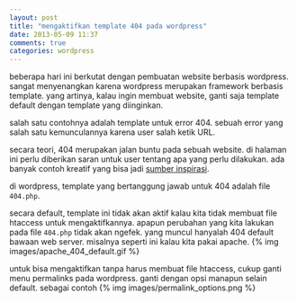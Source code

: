 ```yaml
---
layout: post
title: "mengaktifkan template 404 pada wordpress"
date: 2013-05-09 11:37
comments: true
categories: wordpress
---
```


beberapa hari ini berkutat dengan pembuatan website berbasis wordpress.
sangat menyenangkan karena wordpress merupakan framework berbasis template.
yang artinya, kalau ingin membuat website, ganti saja template default dengan template yang diinginkan.

salah satu contohnya adalah template untuk error 404. sebuah error yang salah satu kemunculannya karena user salah ketik URL.

secara teori, 404 merupakan jalan buntu pada sebuah website. di halaman ini perlu diberikan saran untuk user tentang apa yang perlu dilakukan. ada banyak contoh kreatif yang bisa jadi [sumber inspirasi](http://www.smashingmagazine.com/2009/01/29/404-error-pages-one-more-time/).

di wordpress, template yang bertanggung jawab untuk 404 adalah file ```404.php```.

secara default, template ini tidak akan aktif kalau kita tidak membuat file htaccess untuk mengaktifkannya. apapun perubahan yang kita lakukan pada file ```404.php``` tidak akan ngefek. yang muncul hanyalah 404 default bawaan web server. misalnya seperti ini kalau kita pakai apache.
{% img images/apache_404_default.gif %}

untuk bisa mengaktifkan tanpa harus membuat file htaccess, cukup ganti menu permalinks pada wordpress. ganti dengan opsi manapun selain default. sebagai contoh
{% img images/permalink_options.png %}


